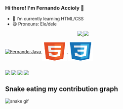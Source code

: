 ### Hi there! I'm Fernando Accioly 👋


- 🌱 I’m currently learning HTML/CSS
- 😄 Pronouns: Ele/dele

<div align="center">
  <a href="https://github.com/Nandincci">
  <img height="180em" src="https://github-readme-stats.vercel.app/api?username=Nandincci&show_icons=true&theme=aura&include_all_commits=true&count_private=true"/>
  <img height="180em" src="https://github-readme-stats.vercel.app/api/top-langs/?username=Nandincci&layout=compact&langs_count=7&theme=aura"/>
</div>
  
<div style="display: inline_block"><br>
  <img align="center" alt="Fernando-Java" height="60" width="80" src="https://cdn.jsdelivr.net/gh/devicons/devicon/icons/java/java-original-wordmark.svg">
  <img align="center" alt="Fernando-HTML" height="60" width="80" src="https://raw.githubusercontent.com/devicons/devicon/master/icons/html5/html5-original.svg">
  <img align="center" alt="Fernando-CSS" height="60" width="80" src="https://raw.githubusercontent.com/devicons/devicon/master/icons/css3/css3-original.svg">
</div>
  
##
  
<div> 
  <a href="https://www.instagram.com/_fernandoaccioly/" target="_blank"><img src="https://img.shields.io/badge/-Instagram-%23E4405F?style=for-the-badge&logo=instagram&logoColor=white" target="_blank"></a>
 <a href="https://discord.gg/wagxzStdcR" target="_blank"><img src="https://img.shields.io/badge/Discord-7289DA?style=for-the-badge&logo=discord&logoColor=white" target="_blank"></a> 
  <a href = "mailto:fernandoaccioly02@gmail.com"><img src="https://img.shields.io/badge/-Gmail-%23333?style=for-the-badge&logo=gmail&logoColor=white" target="_blank"></a>
  <a href="https://www.linkedin.com/in/luiz-fernando-accioly-25680b1b2/" target="_blank"><img src="https://img.shields.io/badge/-LinkedIn-%230077B5?style=for-the-badge&logo=linkedin&logoColor=white" target="_blank"></a> 
 
## Snake eating my contribution graph
  ![snake gif](https://github.com/Nandincci/Nandincci/blob/output/github-contribution-grid-snake.gif)
 
</div>  

